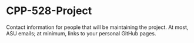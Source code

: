 # CPP-528-Project
Contact information for people that will be maintaining the project. At most, ASU emails; at minimum, links to your personal GitHub pages.
